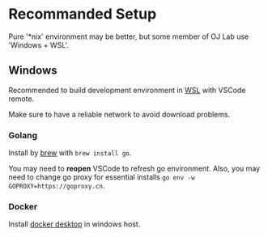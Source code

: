 # Recommanded Setup

Pure '*nix' environment may be better, but some member of OJ Lab use 'Windows + WSL'.

## Windows

Recommended to build development environment in
[WSL](https://learn.microsoft.com/zh-cn/windows/wsl/) with VSCode remote.

Make sure to have a reliable network to avoid download problems.

### Golang

Install by [brew](https://brew.sh/) with `brew install go`.

You may need to **reopen** VSCode to refresh go environment.
Also, you may need to change go proxy for essential installs `go env -w GOPROXY=https://goproxy.cn`.

### Docker

Install [docker desktop](https://www.docker.com/products/docker-desktop/) in windows host.
